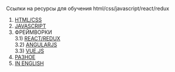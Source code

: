 Ссылки на ресурсы для обучения html/css/javascript/react/redux

1) [HTML/CSS](/docs/html-css.md)
2) [JAVASCRIPT](/docs/javascript.md)<br/>
3) ФРЕЙМВОРКИ<br/>
3.1) [REACT/REDUX](/docs/react-redux.md)<br/>
3.2) [ANGULARJS](/docs/angular.md)<br/>
3.3) [VUE.JS](/docs/vue.md)<br/>
4) [РАЗНОЕ](/docs/frontend.md)
5) [IN ENGLISH](/docs/inEnglsh.md)

